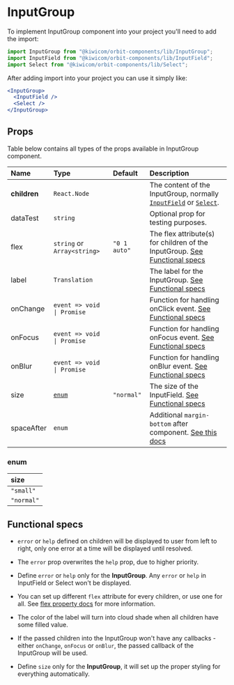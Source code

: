 # InputGroup

To implement InputGroup component into your project you'll need to add the import:

```jsx
import InputGroup from "@kiwicom/orbit-components/lib/InputGroup";
import InputField from "@kiwicom/orbit-components/lib/InputField";
import Select from "@kiwicom/orbit-components/lib/Select";
```

After adding import into your project you can use it simply like:

```jsx
<InputGroup>
  <InputField />
  <Select />
</InputGroup>
```

## Props

Table below contains all types of the props available in InputGroup component.

| Name         | Type                        | Default      | Description                                                                                                                                     |
| :----------- | :-------------------------- | :----------- | :---------------------------------------------------------------------------------------------------------------------------------------------- |
| **children** | `React.Node`                |              | The content of the InputGroup, normally [`InputField`](../InputField) or [`Select`](../Select).                                                 |
| dataTest     | `string`                    |              | Optional prop for testing purposes.                                                                                                             |
| flex         | `string` or `Array<string>` | `"0 1 auto"` | The flex attribute(s) for children of the InputGroup. [See Functional specs](#functional-specs)                                                 |
| label        | `Translation`               |              | The label for the InputGroup. [See Functional specs](#functional-specs)                                                                         |
| onChange     | `event => void \| Promise`  |              | Function for handling onClick event. [See Functional specs](#functional-specs)                                                                  |
| onFocus      | `event => void \| Promise`  |              | Function for handling onFocus event. [See Functional specs](#functional-specs)                                                                  |
| onBlur       | `event => void \| Promise`  |              | Function for handling onBlur event. [See Functional specs](#functional-specs)                                                                   |
| size         | [`enum`](#enum)             | `"normal"`   | The size of the InputField. [See Functional specs](#functional-specs)                                                                           |
| spaceAfter   | `enum`                      |              | Additional `margin-bottom` after component. [See this docs](https://github.com/kiwicom/orbit-components/tree/master/src/common/getSpacingToken) |

### enum

| size       |
| :--------- |
| `"small"`  |
| `"normal"` |

## Functional specs

- `error` or `help` defined on children will be displayed to user from left to right, only one error at a time will be displayed until resolved.

- The `error` prop overwrites the `help` prop, due to higher priority.

- Define `error` or `help` only for the **InputGroup**. Any `error` or `help` in InputField or Select won't be displayed.

- You can set up different `flex` attribute for every children, or use one for all. See [flex property docs](https://www.w3schools.com/cssref/css3_pr_flex.asp) for more information.

- The color of the label will turn into cloud shade when all children have some filled value.

- If the passed children into the InputGroup won't have any callbacks - either `onChange`, `onFocus` or `onBlur`, the passed callback of the InputGroup will be used.

- Define `size` only for the **InputGroup**, it will set up the proper styling for everything automatically.
